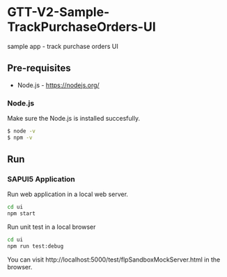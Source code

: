 # GTT-V2-Sample-TrackPurchaseOrders-UI

sample app - track purchase orders UI

## Pre-requisites

- Node.js - https://nodejs.org/

### Node.js

Make sure the Node.js is installed succesfully.

```sh
$ node -v
$ npm -v
```

## Run

### SAPUI5 Application

Run web application in a local web server.

```sh
cd ui
npm start
```

Run unit test in a local browser
```sh
cd ui
npm run test:debug
```

You can visit http://localhost:5000/test/flpSandboxMockServer.html in the browser.
